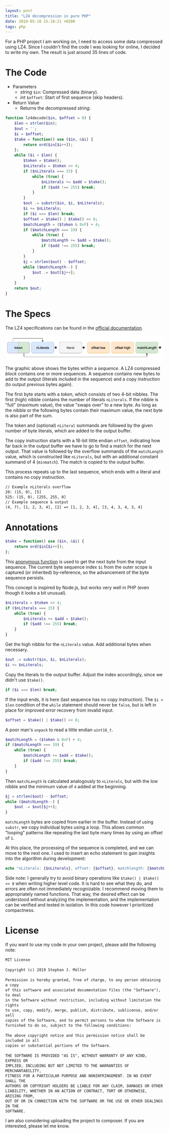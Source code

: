 ```yaml
---
layout: post
title: "LZ4 decompression in pure PHP"
date: 2019-05-18 15:18:21 +0200
tags: php
---
```


For a PHP project I am working on, I need to access some data compressed using LZ4. Since I couldn't find the code I was looking for online, I decided to write my own. The result is just around 35 lines of code.

# The Code

* Parameters
  * *string* `$in`: Compressed data (binary).
  * *int* `$offset`: Start of first sequence (skip headers).
* Return Value
  * Returns the decompressed *string*.

```php
function lz4decode($in, $offset = 0) {
	$len = strlen($in);
	$out = '';
	$i = $offset;
	$take = function() use ($in, &$i) {
		return ord($in[$i++]);
	};
	while ($i < $len) {
		$token = $take();
		$nLiterals = $token >> 4;
		if ($nLiterals === 15) {
			while (true) {
				$nLiterals += $add = $take();
				if ($add !== 255) break;
			}
		}
		$out .= substr($in, $i, $nLiterals);
		$i += $nLiterals;
		if ($i === $len) break;
		$offset = $take() | $take() << 8;
		$matchLength = ($token & 0xF) + 4;
		if ($matchLength === 19) {
			while (true) {
				$matchLength += $add = $take();
				if ($add !== 255) break;
			}
		}
		$j = strlen($out) - $offset;
		while ($matchLength--) {
			$out .= $out[$j++];
		}
	}
	return $out;
}
```

# The Specs

The LZ4 specifications can be found in the [official documentation](https://github.com/lz4/lz4/blob/master/doc/lz4_Block_format.md).

![LZ4 Bytes Diagram](/res/LZ4_bytes.png)

The graphic above shows the bytes within a *sequence*. A LZ4 compressed *block* contains one or more sequences. A sequence contains new bytes to add to the output (literals included in the sequence) and a copy instruction (to output previous bytes again).

The first byte starts with a *token*, which consists of two 4-bit nibbles. The first (high) nibble contains the number of literals `nLiterals`. If the nibble is "full" (maximum value), the value "swaps over" to a new byte. As long as the nibble or the following bytes contain their maximum value, the next byte is also part of the sum.

The token and (optional) `nLiteral` summands are followed by the given number of byte literals, which are added to the output buffer. 

The copy instruction starts with a 16-bit little endian `offset`, indicating how far back in the output buffer we have to go to find a match for the next output. That value is followed by the overflow summands of the `matchLength` value, which is constructed like `nLiterals`, but with an additional constant summand of 4 (`minmatch`). The match is copied to the output buffer.

This process repeats up to the last sequence, which ends with a literal and contains no copy instruction.

```
// Example nLiterals overflow
20: (15, 0), [5]
525: (15, 0), [255, 255, 0]
// Example sequence & output
(4, 7), [1, 2, 3, 4], [2] => [1, 2, 3, 4], [3, 4, 3, 4, 3, 4]
```

# Annotations

```php
$take = function() use ($in, &$i) {
	return ord($in[$i++]);
};

```

This [anonymous function](https://www.php.net/manual/en/functions.anonymous.php) is used to get the next byte from the input sequence. The current byte sequence index `$i` from the outer scope is captured (or inherited) by-reference, so the advancement of the byte sequence persists.

This concept is inspired by Node.js, but works very well in PHP (even though it looks a bit unusual).

```php
$nLiterals = $token >> 4;
if ($nLiterals === 15) {
	while (true) {
		$nLiterals += $add = $take();
		if ($add !== 255) break;
	}
}
```

Get the high nibble for the `nLiterals` value. Add additional bytes when necessary.

```php
$out .= substr($in, $i, $nLiterals);
$i += $nLiterals;
```

Copy the literals to the output buffer. Adjust the index accordingly, since we didn't use `$take()`.


```php
if ($i === $len) break;
```

If the input ends, it is here (last sequence has no copy instruction). The `$i < $len` condition of the `while` statement should never be `false`, but is left in place for improved error recovery from invalid input.

```php
$offset = $take() | $take() << 8;
```

A poor man's `unpack` to read a little endian `uint16_t`.


```php
$matchLength = ($token & 0xF) + 4;
if ($matchLength === 19) {
	while (true) {
		$matchLength += $add = $take();
		if ($add !== 255) break;
	}
}
```

Then `matchLength` is calculated analogously to `nLiterals`, but with the low nibble and the minimum value of `4` added at the beginning.

```php
$j = strlen($out) - $offset;
while ($matchLength--) {
	$out .= $out[$j++];
}
```

`matchLength` bytes are copied from earlier in the buffer. Instead of using `substr`, we copy individual bytes using a loop. This allows common "looping" patterns like repeating the last byte many times by using an offset of `1`.

At this place, the processing of the sequence is completed, and we can move to the next one. I used to insert an echo statement to gain insights into the algorithm during development:

```php
echo "nLiterals: {$nLiterals}, offset: {$offset}, matchlength: {$matchLength}\n";
```

Side note: I generally try to avoid binary operations like `$take() | $take() << 8` when writing higher level code. It is hard to see what they do, and errors are often not immediately recognizable. I recommend moving them to appropriately named functions. That way, the desired effect can be understood without analyzing the implementation, and the implementation can be verified and tested in isolation. In this code however I prioritized compactness.

# License

If you want to use my code in your own project, please add the following note:

```
MIT License

Copyright (c) 2019 Stephan J. Müller

Permission is hereby granted, free of charge, to any person obtaining a copy
of this software and associated documentation files (the "Software"), to deal
in the Software without restriction, including without limitation the rights
to use, copy, modify, merge, publish, distribute, sublicense, and/or sell
copies of the Software, and to permit persons to whom the Software is
furnished to do so, subject to the following conditions:

The above copyright notice and this permission notice shall be included in all
copies or substantial portions of the Software.

THE SOFTWARE IS PROVIDED "AS IS", WITHOUT WARRANTY OF ANY KIND, EXPRESS OR
IMPLIED, INCLUDING BUT NOT LIMITED TO THE WARRANTIES OF MERCHANTABILITY,
FITNESS FOR A PARTICULAR PURPOSE AND NONINFRINGEMENT. IN NO EVENT SHALL THE
AUTHORS OR COPYRIGHT HOLDERS BE LIABLE FOR ANY CLAIM, DAMAGES OR OTHER
LIABILITY, WHETHER IN AN ACTION OF CONTRACT, TORT OR OTHERWISE, ARISING FROM,
OUT OF OR IN CONNECTION WITH THE SOFTWARE OR THE USE OR OTHER DEALINGS IN THE
SOFTWARE.
```

I am also considering uploading the project to composer. If you are interested, please let me know.
